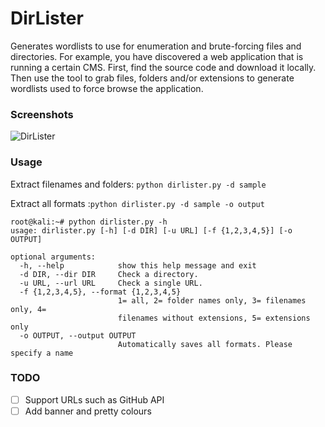 # DirLister

Generates wordlists to use for enumeration and brute-forcing files and directories. For example, you have discovered a web application that is running a certain CMS. First, find the source code and download it locally. Then use the tool to grab files, folders and/or extensions to generate wordlists used to force browse the application.

### Screenshots
![DirLister](https://i.imgur.com/eIGgDti.png  "Example usage of DirLister")

### Usage
Extract filenames and folders: `python dirlister.py -d sample`

Extract all formats :`python dirlister.py -d sample -o output`

```
root@kali:~# python dirlister.py -h
usage: dirlister.py [-h] [-d DIR] [-u URL] [-f {1,2,3,4,5}] [-o OUTPUT]

optional arguments:
  -h, --help            show this help message and exit
  -d DIR, --dir DIR     Check a directory.
  -u URL, --url URL     Check a single URL.
  -f {1,2,3,4,5}, --format {1,2,3,4,5}
                        1= all, 2= folder names only, 3= filenames only, 4=
                        filenames without extensions, 5= extensions only
  -o OUTPUT, --output OUTPUT
                        Automatically saves all formats. Please specify a name
```

### TODO
- [ ] Support URLs such as GitHub API
- [ ] Add banner and pretty colours
